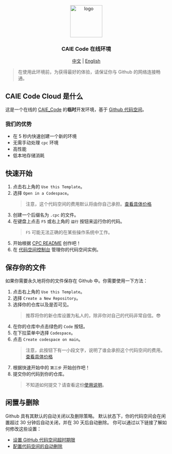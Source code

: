 <p align="center">
<a href="https://github.com/createchstudio/caie-code-environment/">
<img src="https://raw.githubusercontent.com/iewnfod/CAIE_Code/stable/assets/cpc-cloud.svg" width="100" height="100" alt="logo">
</a>
<h3 align="center">CAIE Code 在线环境</h3>
</p>
<p align="center">
<a href="./README_zh.md">中文</a> | <a href="./README.md">English</a>
</p>

> 在使用此环境前，为获得最好的体验，请保证你与 Github 的网络连接畅通。

## CAIE Code Cloud 是什么
这是一个在线的 [CAIE_Code](https://github.com/iewnfod/CAIE_Code) 的**临时**开发环境，基于 [Github 代码空间](https://docs.github.com/zh/codespaces/overview)。

### 我们的优势
* 在 5 秒内快速创建一个新的环境
* 无需手动处理 `cpc` 环境
* 高性能
* 低本地存储消耗

## 快速开始
1. 点击右上角的 `Use this Template`。
2. 选择 `Open in a Codespace`。
	> 注意，这个代码空间的费用默认将由你自己承担。[查看具体价格](https://docs.github.com/zh/get-started/learning-about-github/githubs-plans)
3. 创建一个后缀名为 `.cpc` 的文件。
4. 在键盘上点击 `F5` 或右上角的 `运行` 按钮来运行你的代码。
	> `F5` 可能无法正确的在某些操作系统中工作。
5. 开始根据 [CPC README](https://github.com/iewnfod/CAIE_Code/blob/stable/README_zh.md) 创作吧！
6. 在 [代码空间控制台](https://github.com/codespaces) 管理你的代码空间实例。

## 保存你的文件
如果你需要永久地将你的文件保存在 Github 中。你需要使用一下方法：
1. 点击右上角的 `Use this Template`。
2. 选择 `Create a New Repository`。
3. 选择你的仓库以及是否可见。
	> 推荐将你的新仓库设置为私人的，除非你对自己的代码非常自信。😎
4. 在你的仓库中点击绿色的 `Code` 按钮。
5. 在下拉菜单中选择 `Codespace`。
6. 点击 `Create codespace on main`。
	> 注意，此按钮下有一小段文字，说明了谁会承担这个代码空间的费用。[查看具体价格](https://docs.github.com/zh/get-started/learning-about-github/githubs-plans)
7. 根据快速开始中的 `第三步` 开始创作吧！
8. 提交你的代码到你的仓库。
	> 不知道如何提交？请查看这份[使用说明](https://code.visualstudio.com/docs/sourcecontrol/overview)。

## 闲置与删除
Github 具有其默认的自动关闭以及删除策略。
默认状态下，你的代码空间会在闲置超过 30 分钟后自动关闭，并在 30 天后自动删除。
你可以通过以下链接了解如何修改这些设置：
* [设置 GitHub 代码空间超时期限](https://docs.github.com/zh/codespaces/setting-your-user-preferences/setting-your-timeout-period-for-github-codespaces)
* [配置代码空间的自动删除](https://docs.github.com/zh/codespaces/setting-your-user-preferences/configuring-automatic-deletion-of-your-codespaces)
